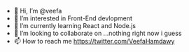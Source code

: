 - 👋 Hi, I’m @veefa
- 👀 I’m interested in Front-End devlopment 
- 🌱 I’m currently learning React and Node.js
- 💞️ I’m looking to collaborate on ...nothing right now i guess
- 📫 How to reach me https://twitter.com/VeefaHamdawy

<!---
veefa/veefa is a ✨ special ✨ repository because its `README.md` (this file) appears on your GitHub profile.
You can click the Preview link to take a look at your changes.
--->
